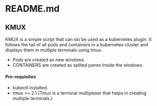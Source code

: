 # README.md

## KMUX

KMUX is a simple script that can slo be used as a kubernetes plugin. It follows the tail of all pods and containers in a kubernetes cluster and displays them in multiple terminals using tmux.
* Pods are created as new windows
* CONTAINERS are created as splited panes inside the windows.

#### Pre-requisites
* kubectl installed.
* tmux >= 2.1
(Tmux is a terminal multiplexer that helps in creating multiple terminals.)

